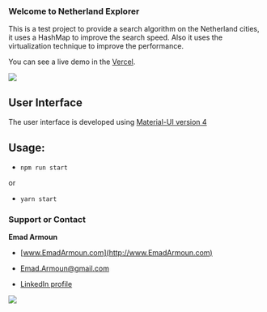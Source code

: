### Welcome to Netherland Explorer

This is a test project to provide a search algorithm on the Netherland cities, it uses a HashMap to improve the search speed.
Also it uses the virtualization technique to improve the performance.

You can see a live demo in the [Vercel](https://netherland-explorer.vercel.app/).

![](https://netherland-explorer.vercel.app/static/media/logo.64304619.png)

## User Interface

The user interface is developed using [Material-UI version 4](https://v4.mui.com/)

## Usage:
* `npm run start`

or

* `yarn start`

### Support or Contact

**Emad Armoun**

* [www.EmadArmoun.com](http://www.EmadArmoun.com)

* [Emad.Armoun@gmail.com](Emad.Armoun@gmail.com)

* [LinkedIn profile](https://www.linkedin.com/in/em-it/)

![](https://netherland-explorer.vercel.app/static/media/me.602759a1.jpg)
